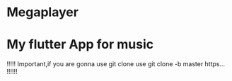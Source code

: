 # Megaplayer 
# My flutter App for music

!!!!! Important,if you are gonna use git clone use git clone -b master https...     !!!!!!
